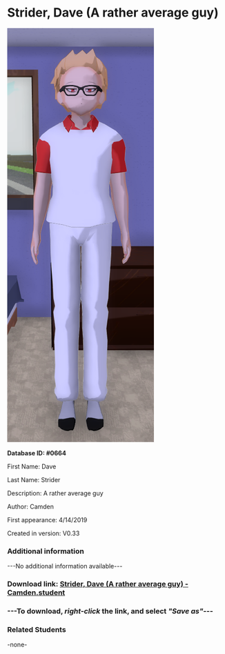 # Strider, Dave (A rather average guy)

<img src="../../Files/Images/Strider, Dave (A rather average guy).png" title="Strider, Dave (A rather average guy) - Camden">

**Database ID: #0664**

First Name: Dave

Last Name: Strider

Description: A rather average guy

Author: Camden

First appearance: 4/14/2019

Created in version: V0.33

### Additional information

---No additional information available---

### Download link: <a href="https://raw.githubusercontent.com/Arbiter1223/Daigaku-Gurashi-Custom-Students/master/Files/Student%20Files/Strider%2C%20Dave%20(A%20rather%20average%20guy)%20-%20Camden.student">Strider, Dave (A rather average guy) - Camden.student</a>

### ---**To download, _right-click_ the link, and select _"Save as"_**---

### Related Students

-none-
